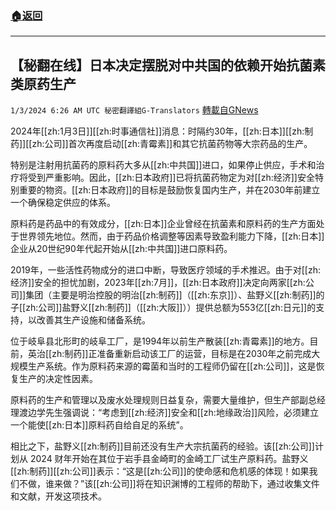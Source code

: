 ###  [:house:返回](README.md)
---


## 【秘翻在线】日本决定摆脱对中共国的依赖开始抗菌素类原药生产
`1/3/2024 6:26 AM UTC 秘密翻譯組G-Translators` [轉載自GNews](https://gnews.org/articles/2178421)

2024年[[zh:1月3日]][[zh:时事通信社]]消息：时隔约30年，[[zh:日本]][[zh:制药]][[zh:公司]]首次再度启动[[zh:青霉素]]和其它抗菌药物等大宗药品的生产。

特别是注射用抗菌药的原料药大多从[[zh:中共国]]进口，如果停止供应，手术和治疗将受到严重影响。因此，[[zh:日本政府]]已将抗菌药物定为对[[zh:经济]]安全特别重要的物资。[[zh:日本政府]]的目标是鼓励恢复国内生产，并在2030年前建立一个确保稳定供应的体系。

原料药是药品中的有效成分，[[zh:日本]]企业曾经在抗菌素和原料药的生产方面处于世界领先地位。然而，由于药品价格调整等因素导致盈利能力下降，[[zh:日本]]企业从20世纪90年代起开始从[[zh:中共国]]进口原料药。

2019年，一些活性药物成分的进口中断，导致医疗领域的手术推迟。由于对[[zh:经济]]安全的担忧加剧，2023年[[zh:7月]]，[[zh:日本政府]]决定向两家[[zh:公司]]集团（主要是明治控股的明治[[zh:制药]]（[[zh:东京]]）、盐野义[[zh:制药]]的子[[zh:公司]]盐野义[[zh:制药]]（[[zh:大阪]]））提供总额为553亿[[zh:日元]]的支持，以改善其生产设施和储备系统。

位于岐阜县北形町的岐阜工厂，是1994年以前生产散装[[zh:青霉素]]的地方。目前，英治[[zh:制药]]正准备重新启动该工厂的运营，目标是在2030年之前完成大规模生产系统。作为原料药来源的霉菌和当时的工程师仍留在[[zh:公司]]，这是恢复生产的决定性因素。

原料药的生产和管理以及废水处理规则日益复杂，需要大量维护，但生产部副总经理渡边学先生强调说：“考虑到[[zh:经济]]安全和[[zh:地缘政治]]风险，必须建立一个能使[[zh:日本]]原料药自给自足的系统”。

相比之下，盐野义[[zh:制药]]目前还没有生产大宗抗菌药的经验。该[[zh:公司]]计划从 2024 财年开始在其位于岩手县金崎町的金崎工厂试生产原料药。盐野义[[zh:制药]][[zh:公司]]表示：“这是[[zh:公司]]的使命感和危机感的体现！如果我们不做，谁来做？”该[[zh:公司]]将在知识渊博的工程师的帮助下，通过收集文件和文献，开发这项技术。
